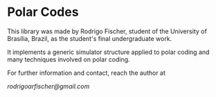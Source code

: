 # Polar Codes

This library was made by Rodrigo Fischer, student of the University of Brasília, Brazil, as
the student's final undergraduate work.

It implements a generic simulator structure applied to polar coding and many techniques
involved on polar coding.

For further information and contact, reach the author at

_rodrigoarfischer@gmail.com_

